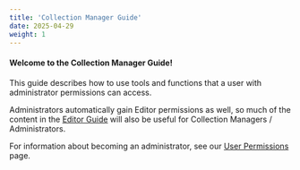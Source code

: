 ```yaml
---
title: 'Collection Manager Guide'
date: 2025-04-29
weight: 1
---
```


#### Welcome to the Collection Manager Guide!

This guide describes how to use tools and functions that a user with administrator permissions can access.

Administrators automatically gain Editor permissions as well, so much of the content in the [Editor Guide](/docs/Editor_Guide) will also be useful for Collection Managers / Administrators.

For information about becoming an administrator, see our [User Permissions](/docs/User_Guide/user_permissions/) page.
